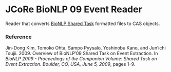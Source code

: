 # JCoRe BioNLP 09 Event Reader
Reader that converts [BioNLP Shared Task](http://www.nactem.ac.uk/tsujii/GENIA/SharedTask/index.shtml#data) formatted files to CAS objects.

### Reference
Jin-Dong Kim, Tomoko Ohta, Sampo Pyysalo, Yoshinobu Kano, and Jun’ichi Tsujii. 2009. Overview of BioNLP’09 Shared Task on Event Extraction. In *BioNLP 2009 - Proceedings of the Companion Volume: Shared Task on Event Extraction. Boulder, CO, USA, June 5, 2009*, pages 1–9.
